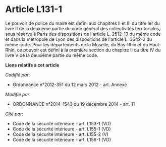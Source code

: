 # Article L131-1

Le pouvoir de police du maire est défini aux chapitres II et III du titre Ier du livre II de la deuxième partie du code
général des collectivités territoriales, sous réserve à Paris des dispositions de l'article L. 2512-13 du même code et dans
la métropole de Lyon des dispositions de l'article L. 3642-2 du même code. Pour les départements de la Moselle, du Bas-Rhin
et du Haut-Rhin, ce pouvoir est défini à la première section du chapitre II du titre IV du livre V de la deuxième partie du
même code.

**Liens relatifs à cet article**

_Codifié par_:

  - Ordonnance n°2012-351 du 12 mars 2012 - art. Annexe

_Modifié par_:

  - ORDONNANCE n°2014-1543 du 19 décembre 2014 - art. 11

_Cité par_:

  - Code de la sécurité intérieure - art. L153-1 (VD)
  - Code de la sécurité intérieure - art. L155-1 (VD)
  - Code de la sécurité intérieure - art. L155-2 (V)
  - Code de la sécurité intérieure - art. L156-1 (VD)
